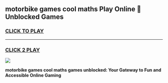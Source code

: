 
## motorbike games cool maths Play Online 👋 Unblocked Games
<h3>
<a href="https://news.freeplayer.one?title=motorbike_games_cool_maths&ref=17CMG">CLICK TO PLAY</a></h3>
<hr>

<h3>
<a href="https://news.freeplayer.one?title=motorbike_games_cool_maths&ref=17CMG">CLICK 2 PLAY</a>
  
</h3>

<a href="https://news.freeplayer.one?title=motorbike_games_cool_maths&ref=17CMG/"><img src="https://clearcache.store/games.png"></a>


**motorbike games cool maths games unblocked: Your Gateway to Fun and Accessible Online Gaming**
